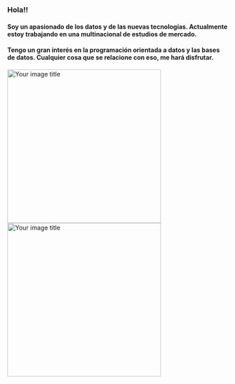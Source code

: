 ### Hola!!
#### Soy un apasionado de los datos y de las nuevas tecnologías. Actualmente estoy trabajando en una multinacional de estudios de mercado.
#### Tengo un gran interés en la programación orientada a datos y las bases de datos. Cualquier cosa que se relacione con eso, me hará disfrutar.

<img src="https://user-images.githubusercontent.com/81468745/146152199-b00ec408-07fb-4991-afb9-160a421ec85c.png" alt="Your image title" width="350"/> <img src="https://user-images.githubusercontent.com/81468745/146163062-e1c2cf0f-5deb-46c0-82fa-1310a51f8a9f.png" alt="Your image title" width="350"/>


<!--
**GuillePueyo/GuillePueyo** is a ✨ _special_ ✨ repository because its `README.md` (this file) appears on your GitHub profile.

Here are some ideas to get you started:

- 🔭 I’m currently working on ...
- 🌱 I’m currently learning ...
- 👯 I’m looking to collaborate on ...
- 🤔 I’m looking for help with ...
- 💬 Ask me about ...
- 📫 How to reach me: ...
- 😄 Pronouns: ...
- ⚡ Fun fact: ...
-->
